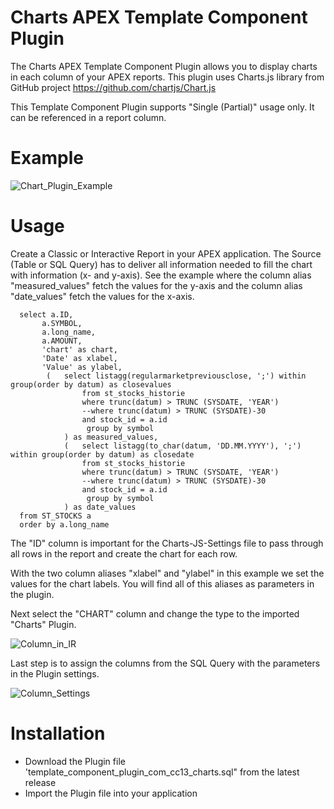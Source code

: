 # Charts APEX Template Component Plugin

The Charts APEX Template Component Plugin allows you to display charts in each column of your APEX reports. This plugin uses Charts.js library from GitHub project https://github.com/chartjs/Chart.js

This Template Component Plugin supports "Single (Partial)" usage only. It can be referenced in a report column.

# Example
![Chart_Plugin_Example](https://github.com/cc13com/charts_apex_tcp/assets/35263232/cdf489d1-363e-4173-824f-46d9438c2c98)

# Usage

Create a Classic or Interactive Report in your APEX application. The Source (Table or SQL Query) has to deliver all information needed to fill the chart with information (x- and y-axis). See the example where the column alias "measured_values" fetch the values for the y-axis and the column alias "date_values" fetch the values for the x-axis.

```
  select a.ID,
       a.SYMBOL,
       a.long_name,
       a.AMOUNT,
       'chart' as chart,
       'Date' as xlabel,
       'Value' as ylabel,
        (   select listagg(regularmarketpreviousclose, ';') within group(order by datum) as closevalues
                from st_stocks_historie
                where trunc(datum) > TRUNC (SYSDATE, 'YEAR')
                --where trunc(datum) > TRUNC (SYSDATE)-30
                and stock_id = a.id
                 group by symbol
            ) as measured_values,
            (   select listagg(to_char(datum, 'DD.MM.YYYY'), ';') within group(order by datum) as closedate
                from st_stocks_historie
                where trunc(datum) > TRUNC (SYSDATE, 'YEAR')
                --where trunc(datum) > TRUNC (SYSDATE)-30
                and stock_id = a.id
                 group by symbol
            ) as date_values
  from ST_STOCKS a
  order by a.long_name
```

The "ID" column is important for the Charts-JS-Settings file to pass through all rows in the report and create the chart for each row.

With the two column aliases "xlabel" and "ylabel" in this example we set the values for the chart labels. You will find all of this aliases as parameters in the plugin.

Next select the "CHART" column and change the type to the imported "Charts" Plugin.

![Column_in_IR](https://github.com/cc13com/charts_apex_tcp/assets/35263232/0521000f-7cfa-424c-b2c9-72179b42a7a0)

Last step is to assign the columns from the SQL Query with the parameters in the Plugin settings.

![Column_Settings](https://github.com/cc13com/charts_apex_tcp/assets/35263232/c2b35030-c53a-4e79-89ce-f8a245c03e62)


# Installation

* Download the Plugin file 'template_component_plugin_com_cc13_charts.sql" from the latest release
* Import the Plugin file into your application
